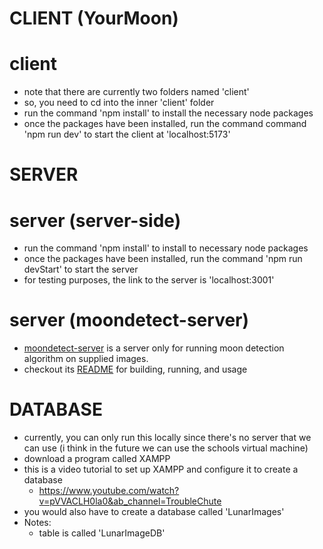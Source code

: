 CLIENT (YourMoon)
=================================================
# client
 - note that there are currently two folders named 'client'
 - so, you need to cd into the inner 'client' folder
 - run the command 'npm install' to install the necessary node packages
 - once the packages have been installed, run the command command 'npm run dev' to start the client at 'localhost:5173'

SERVER
=================================================
# server (server-side)
 - run the command 'npm install' to install to necessary node packages
 - once the packages have been installed, run the command 'npm run devStart' to start the server
 - for testing purposes, the link to the server is 'localhost:3001'

# server (moondetect-server)
 - [moondetect-server](./moondetect-server/README.md) is a server only for running moon detection algorithm on supplied images.
 - checkout its [README](./moondetect-server/README.md) for building, running, and usage

DATABASE
=================================================
 - currently, you can only run this locally since there's no server that we can use (i think in the future we can use the schools virtual machine)
 - download a program called XAMPP
 - this is a video tutorial to set up XAMPP and configure it to create a database
    - https://www.youtube.com/watch?v=pVVACLH0la0&ab_channel=TroubleChute
 - you would also have to create a database called 'LunarImages'
 - Notes:
    - table is called 'LunarImageDB'
